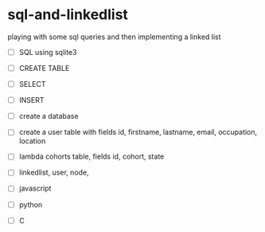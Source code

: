 # sql-and-linkedlist
playing with some sql queries and then implementing a linked list
* [ ] SQL using sqlite3
* [ ] CREATE TABLE
* [ ] SELECT 
* [ ] INSERT
* [ ] create a database
* [ ] create a user table with fields id, firstname, lastname, email, occupation, location
* [ ] lambda cohorts table, fields id, cohort, state

* [ ] linkedlist, user, node,
* [ ] javascript
* [ ] python
* [ ] C